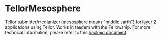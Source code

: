 # TellorMesosphere

Tellor submitter/medianizer (mesosphere means "middle earth") for layer 2 applications using Tellor. Works in tandem with the Fellowship. For more technical information, please refer to this [hackmd document](https://hackmd.io/@tellor/HyvvIkxnO).
